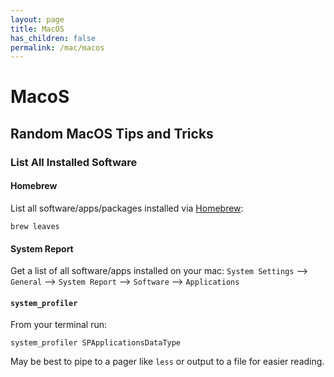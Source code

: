 ```yaml
---
layout: page
title: MacOS
has_children: false
permalink: /mac/macos
---
```


# MacoS

## Random MacOS Tips and Tricks

### List All Installed Software

#### Homebrew

List all software/apps/packages installed via [Homebrew](https://brew.sh/):

```
brew leaves
```

#### System Report

Get a list of all software/apps installed on your mac: `System Settings` --> `General` --> `System Report` --> `Software` --> `Applications`

#### `system_profiler`

From your terminal run:

```
system_profiler SPApplicationsDataType
```

May be best to pipe to a pager like `less` or output to a file for easier reading.